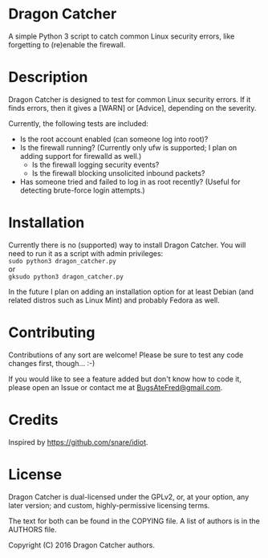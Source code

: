 Dragon Catcher
==============

A simple Python 3 script to catch common Linux security errors, like forgetting
to (re)enable the firewall.

Description
===========
Dragon Catcher is designed to test for common Linux security errors. If it finds
errors, then it gives a [WARN] or [Advice], depending on the severity.

Currently, the following tests are included:
 - Is the root account enabled (can someone log into root)?
 - Is the firewall running? (Currently only ufw is supported; I plan on adding
	 support for firewalld as well.)
	 - Is the firewall logging security events?
	 - Is the firewall blocking unsolicited inbound packets?
 - Has someone tried and failed to log in as root recently? (Useful for
	 detecting brute-force login attempts.)  
	 

 Installation
 ============
 Currently there is no (supported) way to install Dragon Catcher. You will need
 to run it as a script with admin privileges:  
 `sudo python3 dragon_catcher.py`  
 or  
 `gksudo python3 dragon_catcher.py`  

 In the future I plan on adding an installation option for at least Debian (and
related distros such as Linux Mint) and probably Fedora as well.

Contributing
============
Contributions of any sort are welcome! Please be sure to test any code changes
first, though... :-)

If you would like to see a feature added but don't know how to code it, please
open an Issue or contact me at BugsAteFred@gmail.com.

Credits
=======
Inspired by https://github.com/snare/idiot.


License
=======
Dragon Catcher is dual-licensed under the GPLv2, or, at your option, any later
version; and custom, highly-permissive licensing terms.

The text for both can be found in the COPYING file. A list of authors is in the
AUTHORS file.

Copyright (C) 2016 Dragon Catcher authors.

